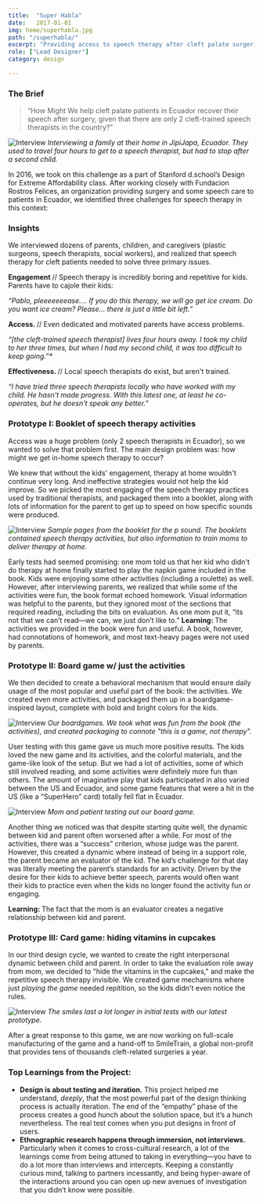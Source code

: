 ```yaml
---
title:  "Super Habla"
date:   2017-01-01
img: home/superhabla.jpg
path: "/superhabla/"
excerpt: "Providing access to speech therapy after cleft palate surgeries in Ecuador"
role: ["Lead Designer"]
category: design

---
```


### The Brief 

> “How Might We help cleft palate patients in Ecuador recover their speech after surgery, given that there are only 2 cleft-trained speech therapists in the country?”

![Interview](./Interview.jpg)
*Interviewing a family at their home in JipiJapa, Ecuador. They used to travel four hours to get to a speech therapist, but had to stop after a second child.*

In 2016, we took on this challenge as a part of Stanford d.school’s Design for Extreme Affordability class.  After working closely with Fundacion Rostros Felices, an organization providing surgery and some speech care to patients in Ecuador, we identified three challenges for speech therapy in this context:

### Insights

We interviewed dozens of parents, children, and caregivers (plastic surgeons, speech therapists, social workers), and realized that speech therapy for cleft patients needed to solve three primary issues.

<strong> Engagement </strong> // Speech therapy is incredibly boring and repetitive for kids. Parents have to cajole their kids:

<em> “Pablo, pleeeeeeease…. If you do this therapy, we will go get ice cream. Do you want ice cream? Please… there is just a little bit left.” </em>

<strong> Access. </strong> // Even dedicated and motivated parents have access problems.

<em> “[the cleft-trained speech therapist] lives four hours away. I took my child to her three times, but when I had my second child, it was too difficult to keep going.”* </em>

<strong> Effectiveness. </strong> // Local speech therapists do exist, but aren't trained.

<em> “I have tried three speech therapists locally who have worked with my child. He hasn't made progress. With this latest one, at least he co-operates, but he doesn't speak any  better.” </em>

### Prototype I: Booklet of speech therapy activities

Access was a huge problem (only 2 speech therapists in Ecuador), so we wanted to solve that problem first. The main design problem was: how might we get in-home speech therapy to occur?

We knew that without the kids' engagement, therapy at home wouldn't continue very long. And ineffective strategies would not help the kid improve. So we picked the most engaging of the speech therapy practices used by traditional therapists, and packaged them into a booklet, along with lots of information for the parent to get up to speed on how specific sounds were produced.

![Interview](./BookPages.png)
*Sample pages from the booklet for the p sound. The booklets contained speech therapy activities, but also information to train moms to deliver therapy at home.*

Early tests had seemed promising: one mom told us that her kid who didn't do therapy at home finally started to play the napkin game included in the book. Kids were enjoying some other activities (including a roulette) as well. However, after interviewing parents, we realized that while some of the activities were fun, the book format echoed homework. Visual information was helpful to the parents, but they ignored most of the sections that required reading, including the bits on evaluation. As one mom put it, “its not that we can’t read—we can, we just don’t like to.” 
<strong> Learning: </strong> The activities we provided in the book were fun and useful. A book, however, had connotations of homework, and most text-heavy pages were not used by parents.

### Prototype II: Board game w/ just the activities

We then decided to create a behavioral mechanism that would ensure daily usage of the most popular and useful part of the book: the activities. We created even more activities, and packaged them up in  a boardgame-inspired layout, complete with bold and bright colors for the kids. 


![Interview](./Gamev2.jpg)
*Our boardgames. We took what was fun from the book (the activities), and created packaging to connote "this is a game, not therapy".*

User testing with this game gave us much more positive results. The kids loved the new game and its activities, and the colorful materials, and the game-like look of the setup. But we had a lot of activities, some of which still involved reading, and some activities were definitely more fun than others. The amount of imaginative play that kids participated in also varied between the US and Ecuador, and some game features that were a hit in the US (like a “SuperHero” card) totally fell flat in Ecuador.

![Interview](./NormaTais1.png)
*Mom and patient testing out our board game.*

Another thing we noticed was that despite starting quite well, the dynamic between kid and parent often worsened after a while. For most of the activities, there was a “success” criterion, whose judge was the parent. However, this created a dynamic where instead of being in a support role, the parent became an evaluator of the kid. The kid’s challenge for that day was literally meeting the parent’s standards for an activity. Driven by the desire for their kids to achieve better speech, parents would often want their kids to practice even when the kids no longer found the activity fun or engaging.

<strong> Learning: </strong> The fact that the mom is an evaluator creates a negative relationship between kid and parent.

### Prototype III: Card game: hiding vitamins in cupcakes

In our third design cycle, we wanted to create the right interpersonal dynamic between child and parent. In order to take the evaluation role away from mom, we decided to "hide the vitamins in the cupcakes," and make the repetitive speech therapy invisible. We created game mechanisms where just _playing the game_ needed repitition, so the kids didn't even notice the rules.

![Interview](./Emilio.jpg)
*The smiles last a lot longer in initial tests with our latest prototype.*

After a great response to this game, we are now working on full-scale manufacturing of the game and a hand-off to SmileTrain, a global non-profit that provides tens of thousands cleft-related surgeries a year.


### Top Learnings from the Project:
 * **Design is about testing and iteration.** This project helped me understand, _deeply_, that the most powerful part of the design thinking process is actually iteration. The end of the “empathy” phase of the process creates a good hunch about the solution space, but it’s a hunch nevertheless. The real test comes when you put designs in front of users. 
 * **Ethnographic research happens through immersion, not interviews.** Particularly when it comes to cross-cultural research, a lot of the learnings come from being attuned to taking in everything—you have to do a lot more than interviews and intercepts. Keeping a constantly curious mind, talking to partners incessantly, and being hyper-aware of the interactions around you can open up new avenues of investigation that you didn’t know were possible.
